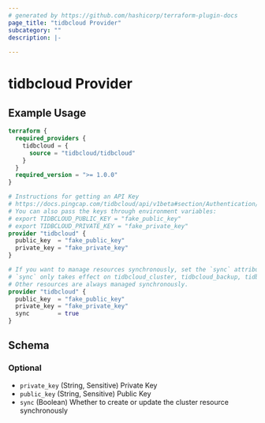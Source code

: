 ```yaml
---
# generated by https://github.com/hashicorp/terraform-plugin-docs
page_title: "tidbcloud Provider"
subcategory: ""
description: |-
  
---
```


# tidbcloud Provider



## Example Usage

```terraform
terraform {
  required_providers {
    tidbcloud = {
      source = "tidbcloud/tidbcloud"
    }
  }
  required_version = ">= 1.0.0"
}

# Instructions for getting an API Key
# https://docs.pingcap.com/tidbcloud/api/v1beta#section/Authentication/API-Key-Management
# You can also pass the keys through environment variables:
# export TIDBCLOUD_PUBLIC_KEY = "fake_public_key"
# export TIDBCLOUD_PRIVATE_KEY = "fake_private_key"
provider "tidbcloud" {
  public_key  = "fake_public_key"
  private_key = "fake_private_key"
}

# If you want to manage resources synchronously, set the `sync` attribute to true.
# `sync` only takes effect on tidbcloud_cluster, tidbcloud_backup, tidbcloud_import, tidbcloud_restore.
# Other resources are always managed synchronously.
provider "tidbcloud" {
  public_key  = "fake_public_key"
  private_key = "fake_private_key"
  sync        = true
}
```

<!-- schema generated by tfplugindocs -->
## Schema

### Optional

- `private_key` (String, Sensitive) Private Key
- `public_key` (String, Sensitive) Public Key
- `sync` (Boolean) Whether to create or update the cluster resource synchronously
